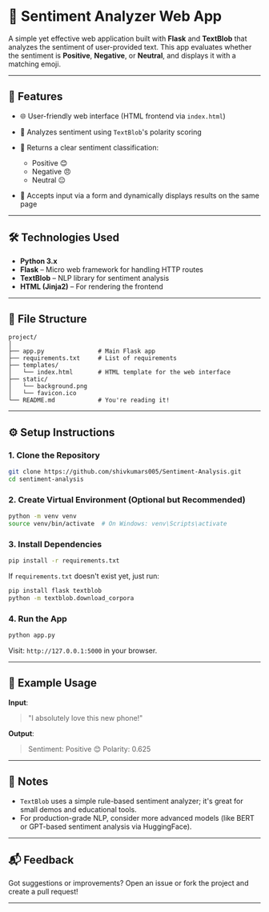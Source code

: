 # 🧠 Sentiment Analyzer Web App

A simple yet effective web application built with **Flask** and **TextBlob** that analyzes the sentiment of user-provided text. This app evaluates whether the sentiment is **Positive**, **Negative**, or **Neutral**, and displays it with a matching emoji.

---

## 🚀 Features

* 🌐 User-friendly web interface (HTML frontend via `index.html`)
* 🧾 Analyzes sentiment using `TextBlob`'s polarity scoring
* 🤖 Returns a clear sentiment classification:

  * Positive 😊
  * Negative 😠
  * Neutral 😐
* 📝 Accepts input via a form and dynamically displays results on the same page

---

## 🛠️ Technologies Used

* **Python 3.x**
* **Flask** – Micro web framework for handling HTTP routes
* **TextBlob** – NLP library for sentiment analysis
* **HTML (Jinja2)** – For rendering the frontend

---

## 📂 File Structure

```
project/
│
├── app.py               # Main Flask app
├── requirements.txt     # List of requirements
├── templates/
│   └── index.html       # HTML template for the web interface
├── static/
│   └── background.png
│   └── favicon.ico
└── README.md            # You're reading it!
```

---

## ⚙️ Setup Instructions

### 1. Clone the Repository

```bash
git clone https://github.com/shivkumars005/Sentiment-Analysis.git
cd sentiment-analysis
```

### 2. Create Virtual Environment (Optional but Recommended)

```bash
python -m venv venv
source venv/bin/activate  # On Windows: venv\Scripts\activate
```

### 3. Install Dependencies

```bash
pip install -r requirements.txt
```

If `requirements.txt` doesn't exist yet, just run:

```bash
pip install flask textblob
python -m textblob.download_corpora
```

### 4. Run the App

```bash
python app.py
```

Visit: `http://127.0.0.1:5000` in your browser.

---

## 🧪 Example Usage

**Input**:

> "I absolutely love this new phone!"

**Output**:

> Sentiment: Positive 😊
> Polarity: 0.625

---

## 📌 Notes

* `TextBlob` uses a simple rule-based sentiment analyzer; it's great for small demos and educational tools.
* For production-grade NLP, consider more advanced models (like BERT or GPT-based sentiment analysis via HuggingFace).

---

## 📬 Feedback

Got suggestions or improvements? Open an issue or fork the project and create a pull request!

---
